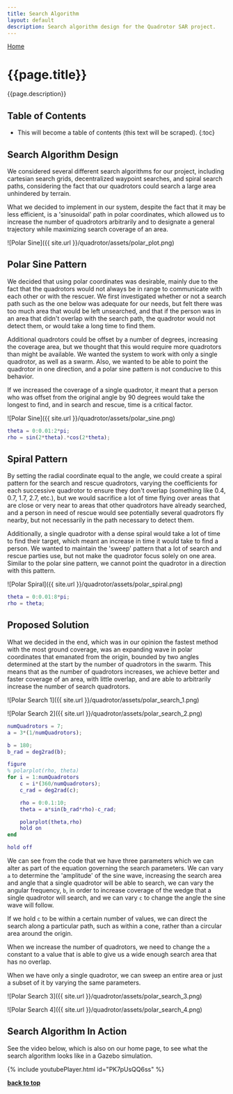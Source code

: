 ```yaml
---
title: Search Algorithm
layout: default
description: Search algorithm design for the Quadrotor SAR project.
---
```


[Home](https://ece595project.github.io/quadrotor/)

# {{page.title}}

{{page.description}}

## Table of Contents

* This will become a table of contents (this text will be scraped).
{:toc}

## Search Algorithm Design

We considered several different search algorithms for our project, including cartesian search grids, decentralized waypoint searches, and spiral search paths, considering the fact that our quadrotors could search a large area unhindered by terrain.

What we decided to implement in our system, despite the fact that it may be less efficient, is a 'sinusoidal' path in polar coordinates, which allowed us to increase the number of quadrotors arbitrarily and to designate a general trajectory while maximizing search coverage of an area.

![Polar Sine]({{ site.url }}/quadrotor/assets/polar_plot.png)

## Polar Sine Pattern

We decided that using polar coordinates was desirable, mainly due to the fact that the quadrotors would not always be in range to communicate with each other or with the rescuer. We first investigated whether or not a search path such as the one below was adequate for our needs, but felt there was too much area that would be left unsearched, and that if the person was in an area that didn't overlap with the search path, the quadrotor would not detect them, or would take a long time to find them.

Additional quadrotors could be offset by a number of degrees, increasing the coverage area, but we thought that this would require more quadrotors than might be available. We wanted the system to work with only a single quadrotor, as well as a swarm. Also, we wanted to be able to point the quadrotor in one direction, and a polar sine pattern is not conducive to this behavior.

If we increased the coverage of a single quadrotor, it meant that a person who was offset from the original angle by 90 degrees would take the longest to find, and in search and rescue, time is a critical factor.

![Polar Sine]({{ site.url }}/quadrotor/assets/polar_sine.png)

```Matlab
theta = 0:0.01:2*pi;
rho = sin(2*theta).*cos(2*theta);
```

## Spiral Pattern

By setting the radial coordinate equal to the angle, we could create a spiral pattern for the search and rescue quadrotors, varying the coefficients for each successive quadrotor to ensure they don't overlap (something like 0.4, 0.7, 1.7, 2.7, etc.), but we would sacrifice a lot of time flying over areas that are close or very near to areas that other quadrotors have already searched, and a person in need of rescue would see potentially several quadrotors fly nearby, but not necessarily in the path necessary to detect them.

Additionally, a single quadrotor with a dense spiral would take a lot of time to find their target, which meant an increase in time it would take to find a person. We wanted to maintain the 'sweep' pattern that a lot of search and rescue parties use, but not make the quadrotor focus solely on one area. Similar to the polar sine pattern, we cannot point the quadrotor in a direction with this pattern.

![Polar Spiral]({{ site.url }}/quadrotor/assets/polar_spiral.png)

```Matlab
theta = 0:0.01:8*pi;
rho = theta;
```

## Proposed Solution

What we decided in the end, which was in our opinion the fastest method with the most ground coverage, was an expanding wave in polar coordinates that emanated from the origin, bounded by two angles determined at the start by the number of quadrotors in the swarm. This means that as the number of quadrotors increases, we achieve better and faster coverage of an area, with little overlap, and are able to arbitrarily increase the number of search quadrotors.

![Polar Search 1]({{ site.url }}/quadrotor/assets/polar_search_1.png)

![Polar Search 2]({{ site.url }}/quadrotor/assets/polar_search_2.png)

```Matlab
numQuadrotors = 7;
a = 3*(1/numQuadrotors);

b = 180;
b_rad = deg2rad(b);

figure
% polarplot(rho, theta)
for i = 1:numQuadrotors
    c = i*(360/numQuadrotors);
    c_rad = deg2rad(c);

    rho = 0:0.1:10;
    theta = a*sin(b_rad*rho)-c_rad;

    polarplot(theta,rho)
    hold on
end

hold off
```

We can see from the code that we have three parameters which we can alter as part of the equation governing the search parameters. We can vary `a` to determine the 'amplitude' of the sine wave, increasing the search area and angle that a single quadrotor will be able to search, we can vary the angular frequency, `b`, in order to increase coverage of the wedge that a single quadrotor will search, and we can vary `c` to change the angle the sine wave will follow.

If we hold `c` to be within a certain number of values, we can direct the search along a particular path, such as within a cone, rather than a circular area around the origin.

When we increase the number of quadrotors, we need to change the `a` constant to a value that is able to give us a wide enough search area that has no overlap.

When we have only a single quadrotor, we can sweep an entire area or just a subset of it by varying the same parameters.

![Polar Search 3]({{ site.url }}/quadrotor/assets/polar_search_3.png)

![Polar Search 4]({{ site.url }}/quadrotor/assets/polar_search_4.png)

## Search Algorithm In Action

See the video below, which is also on our home page, to see what the search algorithm looks like in a Gazebo simulation.

{% include youtubePlayer.html id="PK7pUsQQ6ss" %}

**[back to top](#table-of-contents)**
